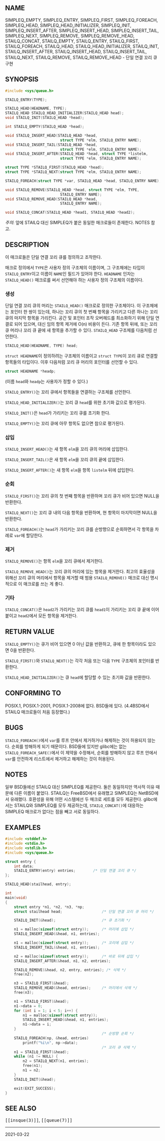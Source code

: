 ## NAME

SIMPLEQ_EMPTY, SIMPLEQ_ENTRY, SIMPLEQ_FIRST, SIMPLEQ_FOREACH, SIMPLEQ_HEAD, SIMPLEQ_HEAD_INITIALIZER, SIMPLEQ_INIT, SIMPLEQ_INSERT_AFTER, SIMPLEQ_INSERT_HEAD, SIMPLEQ_INSERT_TAIL, SIMPLEQ_NEXT, SIMPLEQ_REMOVE, SIMPLEQ_REMOVE_HEAD, STAILQ_CONCAT, STAILQ_EMPTY, STAILQ_ENTRY, STAILQ_FIRST, STAILQ_FOREACH, STAILQ_HEAD, STAILQ_HEAD_INITIALIZER, STAILQ_INIT, STAILQ_INSERT_AFTER, STAILQ_INSERT_HEAD, STAILQ_INSERT_TAIL, STAILQ_NEXT, STAILQ_REMOVE, STAILQ_REMOVE_HEAD - 단일 연결 꼬리 큐 구현

## SYNOPSIS

```c
#include <sys/queue.h>

STAILQ_ENTRY(TYPE);

STAILQ_HEAD(HEADNAME, TYPE);
STAILQ_HEAD STAILQ_HEAD_INITIALIZER(STAILQ_HEAD head);
void STAILQ_INIT(STAILQ_HEAD *head);

int STAILQ_EMPTY(STAILQ_HEAD *head);

void STAILQ_INSERT_HEAD(STAILQ_HEAD *head,
                         struct TYPE *elm, STAILQ_ENTRY NAME);
void STAILQ_INSERT_TAIL(STAILQ_HEAD *head,
                         struct TYPE *elm, STAILQ_ENTRY NAME);
void STAILQ_INSERT_AFTER(STAILQ_HEAD *head, struct TYPE *listelm,
                         struct TYPE *elm, STAILQ_ENTRY NAME);

struct TYPE *STAILQ_FIRST(STAILQ_HEAD *head);
struct TYPE *STAILQ_NEXT(struct TYPE *elm, STAILQ_ENTRY NAME);

STAILQ_FOREACH(struct TYPE *var, STAILQ_HEAD *head, STAILQ_ENTRY NAME);

void STAILQ_REMOVE(STAILQ_HEAD *head, struct TYPE *elm, TYPE,
                         STAILQ_ENTRY NAME);
void STAILQ_REMOVE_HEAD(STAILQ_HEAD *head,
                         STAILQ_ENTRY NAME);

void STAILQ_CONCAT(STAILQ_HEAD *head1, STAILQ_HEAD *head2);
```

*주의*: 앞에 STAILQ 대신 SIMPLEQ가 붙은 동일한 매크로들이 존재한다. NOTES 참고.

## DESCRIPTION

이 매크로들은 단일 연결 꼬리 큐를 정의하고 조작한다.

매크로 정의에서 `TYPE`은 사용자 정의 구조체의 이름이며, 그 구조체에는 타입이 `STAILQ_ENTRY`이고 이름이 `NAME`인 필드가 있어야 한다. `HEADNAME` 인자는 `STAILQ_HEAD()` 매크로를 써서 선언해야 하는 사용자 정의 구조체의 이름이다.

### 생성

단일 연결 꼬리 큐의 머리는 `STAILQ_HEAD()` 매크로로 정의한 구조체이다. 이 구조체에는 포인터 한 쌍이 있는데, 하나는 꼬리 큐의 첫 번째 항목을 가리키고 다른 하나는 꼬리 큐의 마지막 항목을 가리킨다. 공간 및 포인터 조작 오버헤드를 최소화하기 위해 단일 연결로 되어 있으며, 대신 임의 항목 제거에 O(n) 비용이 든다. 기존 항목 뒤에, 또는 꼬리 큐 머리나 꼬리 큐 끝에 새 항목을 추가할 수 있다. `STAILQ_HEAD` 구조체를 다음처럼 선언한다.

```c
STAILQ_HEAD(HEADNAME, TYPE) head;
```

`struct HEADNAME`이 정의하려는 구조체의 이름이고 `struct TYPE`이 꼬리 큐로 연결할 항목들의 타입이다. 이후 다음처럼 꼬리 큐 머리의 포인터를 선언할 수 있다.

```c
struct HEADNAME *headp;
```

(이름 `head`와 `headp`는 사용자가 정할 수 있다.)

`STAILQ_ENTRY()`는 꼬리 큐에서 항목들을 연결하는 구조체를 선언한다.

`STAILQ_HEAD_INITIALIZER()`는 꼬리 큐 `head`를 위한 초기화 값으로 평가된다.

`STAILQ_INIT()`은 `head`가 가리키는 꼬리 큐를 초기화 한다.

`STAILQ_EMPTY()`는 꼬리 큐에 아무 항목도 없으면 참으로 평가된다.

### 삽입

`STAILQ_INSERT_HEAD()`는 새 항목 `elm`을 꼬리 큐의 머리에 삽입한다.

`STAILQ_INSERT_TAIL()`은 새 항목 `elm`을 꼬리 큐의 끝에 삽입한다.

`STAILQ_INSERT_AFTER()`는 새 항목 `elm`을 항목 `listelm` 뒤에 삽입한다.

### 순회

`STAILQ_FIRST()`는 꼬리 큐의 첫 번째 항목을 반환하며 꼬리 큐가 비어 있으면 NULL을 반환한다.

`STAILQ_NEXT()`는 꼬리 큐 내의 다음 항목을 반환하며, 현 항목이 마지막이면 NULL을 반환한다.

`STAILQ_FOREACH()`는 `head`가 가리키는 꼬리 큐를 순방향으로 순회하면서 각 항목을 차례로 `var`에 할당한다.

### 제거

`STAILQ_REMOVE()`는 항목 `elm`을 꼬리 큐에서 제거한다.

`STAILQ_REMOVE_HEAD()`는 꼬리 큐의 머리에 있는 항목을 제거한다. 최고의 효율성을 위해선 꼬리 큐의 머리에서 항목을 제거할 때 범용 `STAILQ_REMOVE()` 매크로 대신 명시적으로 이 매크로를 쓰는 게 좋다.

### 기타

`STAILQ_CONCAT()`은 `head2`가 가리키는 꼬리 큐를 `head1`이 가리키는 꼬리 큐 끝에 이어 붙이고 `head2`에서 모든 항목을 제거한다.

## RETURN VALUE

`STAILQ_EMPTY()`는 큐가 비어 있으면 0 아닌 값을 반환하고, 큐에 한 항목이라도 있으면 0을 반환한다.

`STAILQ_FIRST()`와 `STAILQ_NEXT()`는 각각 처음 또는 다음 `TYPE` 구조체의 포인터를 반환한다.

`STAILQ_HEAD_INITIALIZER()`는 큐 `head`에 할당할 수 있는 초기화 값을 반환한다.

## CONFORMING TO

POSIX.1, POSIX.1-2001, POSIX.1-2008에 없다. BSD들에 있다. (4.4BSD에서 STAILQ 매크로들이 처음 등장했다.)

## BUGS

`STAILQ_FOREACH()`에서 `var`를 루프 안에서 제거하거나 해제하는 것이 허용되지 않는다. 순회를 방해하게 되기 때문이다. BSD들에 있지만 glibc에는 없는 `STAILQ_FOREACH_SAFE()`에서 이 제약을 수정해서, 순회를 방해하지 않고 루프 안에서 `var`를 안전하게 리스트에서 제거하고 해제하는 것이 허용된다.

## NOTES

일부 BSD들에선 STAILQ 대신 SIMPLEQ를 제공한다. 둘은 동일하지만 역사적 이유 때문에 다른 이름이 붙었다. STAILQ는 FreeBSD에서 유래했고 SIMPLEQ는 NetBSD에서 유래했다. 호환성을 위해 어떤 시스템에선 두 매크로 세트를 모두 제공한다. glibc에서는 STAILQ와 SIMPLEQ를 모두 제공하는데, `STAILQ_CONCAT()`에 대응하는 SIMPLEQ 매크로가 없다는 점을 빼고 서로 동일하다.

## EXAMPLES

```c
#include <stddef.h>
#include <stdio.h>
#include <stdlib.h>
#include <sys/queue.h>

struct entry {
    int data;
    STAILQ_ENTRY(entry) entries;        /* 단일 연결 꼬리 큐 */
};

STAILQ_HEAD(stailhead, entry);

int
main(void)
{
    struct entry *n1, *n2, *n3, *np;
    struct stailhead head;                  /* 단일 연결 꼬리 큐 머리 */

    STAILQ_INIT(&head);                     /* 큐 초기화 */

    n1 = malloc(sizeof(struct entry));      /* 머리에 삽입 */
    STAILQ_INSERT_HEAD(&head, n1, entries);

    n1 = malloc(sizeof(struct entry));      /* 꼬리에 삽입 */
    STAILQ_INSERT_TAIL(&head, n1, entries);

    n2 = malloc(sizeof(struct entry));      /* 바로 뒤에 삽입 */
    STAILQ_INSERT_AFTER(&head, n1, n2, entries);

    STAILQ_REMOVE(&head, n2, entry, entries); /* 삭제 */
    free(n2);

    n3 = STAILQ_FIRST(&head);
    STAILQ_REMOVE_HEAD(&head, entries);     /* 머리에서 삭제 */
    free(n3);

    n1 = STAILQ_FIRST(&head);
    n1->data = 0;
    for (int i = 1; i < 5; i++) {
        n1 = malloc(sizeof(struct entry));
        STAILQ_INSERT_HEAD(&head, n1, entries);
        n1->data = i;
    }
                                            /* 순방향 순회 */
    STAILQ_FOREACH(np, &head, entries)
        printf("%i\n", np->data);
                                            /* 꼬리 큐 삭제 */
    n1 = STAILQ_FIRST(&head);
    while (n1 != NULL) {
        n2 = STAILQ_NEXT(n1, entries);
        free(n1);
        n1 = n2;
    }
    STAILQ_INIT(&head);

    exit(EXIT_SUCCESS);
}
```

## SEE ALSO

<tt>[[insque(3)]]</tt>, <tt>[[queue(7)]]</tt>

----

2021-03-22
